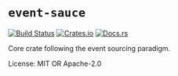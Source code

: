 # `event-sauce`

[![Build Status](https://circleci.com/gh/jamwaffles/event-sauce/tree/master.svg?style=shield)](https://circleci.com/gh/jamwaffles/event-sauce/tree/master)
[![Crates.io](https://img.shields.io/crates/v/event-sauce.svg)](https://crates.io/crates/event-sauce)
[![Docs.rs](https://docs.rs/event-sauce/badge.svg)](https://docs.rs/event-sauce)

Core crate following the event sourcing paradigm.

License: MIT OR Apache-2.0
